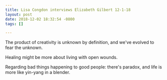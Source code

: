```yaml
---
title: Lisa Congdon interviews Elizabeth Gilbert 12-1-18
layout: post
date: 2018-12-02 18:32:54 -0800
tags: []

---
```

The product of creativity is unknown by definition, and we've evolved to fear the unknown.

Healing might be more about living with open wounds.

Regarding bad things happening to good people: there's paradox, and life is more like yin-yang in a blender.